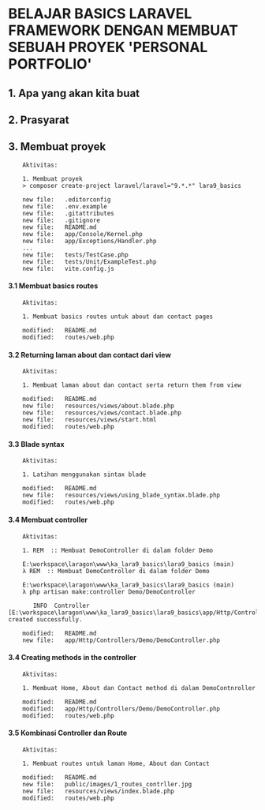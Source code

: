 # BELAJAR BASICS LARAVEL FRAMEWORK DENGAN MEMBUAT SEBUAH PROYEK 'PERSONAL PORTFOLIO'


## 1. Apa yang akan kita buat

## 2. Prasyarat

## 3. Membuat proyek

        Aktivitas:

        1. Membuat proyek
        > composer create-project laravel/laravel="9.*.*" lara9_basics

        new file:   .editorconfig
        new file:   .env.example
        new file:   .gitattributes
        new file:   .gitignore
        new file:   README.md
        new file:   app/Console/Kernel.php
        new file:   app/Exceptions/Handler.php
        ...
        new file:   tests/TestCase.php
        new file:   tests/Unit/ExampleTest.php
        new file:   vite.config.js


#### 3.1 Membuat basics routes

        Aktivitas:

        1. Membuat basics routes untuk about dan contact pages

        modified:   README.md
        modified:   routes/web.php


#### 3.2 Returning laman about dan contact dari view

        Aktivitas:

        1. Membuat laman about dan contact serta return them from view

        modified:   README.md
        new file:   resources/views/about.blade.php
        new file:   resources/views/contact.blade.php
        new file:   resources/views/start.html
        modified:   routes/web.php


#### 3.3 Blade syntax

        Aktivitas:

        1. Latihan menggunakan sintax blade

        modified:   README.md
        new file:   resources/views/using_blade_syntax.blade.php
        modified:   routes/web.php


#### 3.4 Membuat controller

        Aktivitas:

        1. REM  :: Membuat DemoController di dalam folder Demo

        E:\workspace\laragon\www\ka_lara9_basics\lara9_basics (main)
        λ REM  :: Membuat DemoController di dalam folder Demo

        E:\workspace\laragon\www\ka_lara9_basics\lara9_basics (main)
        λ php artisan make:controller Demo/DemoController

           INFO  Controller [E:\workspace\laragon\www\ka_lara9_basics\lara9_basics\app/Http/Controllers/Demo/DemoController.php] created successfully.

        modified:   README.md
        new file:   app/Http/Controllers/Demo/DemoController.php


#### 3.4 Creating methods in the controller

        Aktivitas:

        1. Membuat Home, About dan Contact method di dalam DemoContnroller

        modified:   README.md
        modified:   app/Http/Controllers/Demo/DemoController.php
        modified:   routes/web.php


#### 3.5 Kombinasi Controller dan Route

        Aktivitas:

        1. Membuat routes untuk laman Home, About dan Contact

        modified:   README.md
        new file:   public/images/1_routes_contrller.jpg
        new file:   resources/views/index.blade.php
        modified:   routes/web.php